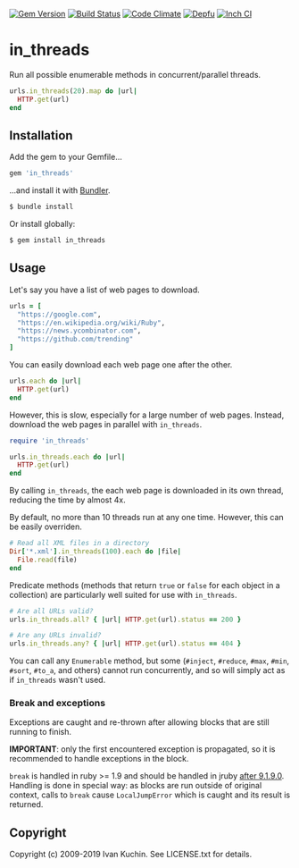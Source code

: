 [![Gem Version](https://img.shields.io/gem/v/in_threads.svg?style=flat)](https://rubygems.org/gems/in_threads)
[![Build Status](https://img.shields.io/github/workflow/status/toy/in_threads/check/master?logo=github)](https://github.com/toy/in_threads/actions/workflows/check.yml)
[![Code Climate](https://img.shields.io/codeclimate/maintainability/toy/in_threads.svg?style=flat)](https://codeclimate.com/github/toy/in_threads)
[![Depfu](https://badges.depfu.com/badges/0579058f30df655f684aff1be244691e/overview.svg)](https://depfu.com/github/toy/in_threads)
[![Inch CI](https://inch-ci.org/github/toy/in_threads.svg?branch=master&style=flat)](https://inch-ci.org/github/toy/in_threads)

# in_threads

Run all possible enumerable methods in concurrent/parallel threads.

```ruby
urls.in_threads(20).map do |url|
  HTTP.get(url)
end
```

## Installation

Add the gem to your Gemfile...

```ruby
gem 'in_threads'
```

...and install it with [Bundler](http://bundler.io).

```sh
$ bundle install
```

Or install globally:

```sh
$ gem install in_threads
```

## Usage

Let's say you have a list of web pages to download.

```ruby
urls = [
  "https://google.com",
  "https://en.wikipedia.org/wiki/Ruby",
  "https://news.ycombinator.com",
  "https://github.com/trending"
]
```

You can easily download each web page one after the other.

```ruby
urls.each do |url|
  HTTP.get(url)
end
```

However, this is slow, especially for a large number of web pages. Instead,
download the web pages in parallel with `in_threads`.

```ruby
require 'in_threads'

urls.in_threads.each do |url|
  HTTP.get(url)
end
```

By calling `in_threads`, the each web page is downloaded in its own thread,
reducing the time by almost 4x.

By default, no more than 10 threads run at any one time. However, this can be
easily overriden.

```ruby
# Read all XML files in a directory
Dir['*.xml'].in_threads(100).each do |file|
  File.read(file)
end
```

Predicate methods (methods that return `true` or `false` for each object in a
collection) are particularly well suited for use with `in_threads`.

```ruby
# Are all URLs valid?
urls.in_threads.all? { |url| HTTP.get(url).status == 200 }

# Are any URLs invalid?
urls.in_threads.any? { |url| HTTP.get(url).status == 404 }
```

You can call any `Enumerable` method, but some (`#inject`, `#reduce`, `#max`,
`#min`, `#sort`, `#to_a`, and others) cannot run concurrently, and so will
simply act as if `in_threads` wasn't used.

### Break and exceptions

Exceptions are caught and re-thrown after allowing blocks that are still running to finish.

**IMPORTANT**: only the first encountered exception is propagated, so it is recommended to handle exceptions in the block.

`break` is handled in ruby >= 1.9 and should be handled in jruby [after 9.1.9.0](https://github.com/jruby/jruby/issues/4697). Handling is done in special way: as blocks are run outside of original context, calls to `break` cause `LocalJumpError` which is caught and its result is returned.

## Copyright

Copyright (c) 2009-2019 Ivan Kuchin. See LICENSE.txt for details.
